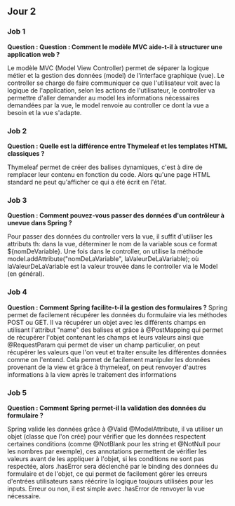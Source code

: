 ## Jour 2

### Job 1
**Question : Question : Comment le modèle MVC aide-t-il à structurer une application web ?**

Le modèle MVC (Model View Controller) permet de séparer la logique métier et la gestion des données (model) de l'interface graphique (vue).
Le controller se charge de faire communiquer ce que l'utilisateur voit avec la logique de l'application, selon les actions de l'utilisateur, le controller va permettre d'aller demander au model les informations nécessaires demandées par la vue, le model renvoie au controller ce dont la vue a besoin et la vue s'adapte.

### Job 2
**Question : Quelle est la différence entre Thymeleaf et les templates HTML classiques ?**

Thymeleaf permet de créer des balises dynamiques, c'est à dire de remplacer leur contenu en fonction du code. Alors qu'une page HTML standard ne peut qu'afficher ce qui a été écrit en l'état.

### Job 3
**Question : Comment pouvez-vous passer des données d'un contrôleur à unevue dans Spring ?**

Pour passer des données du controller vers la vue, il suffit d'utiliser les attributs th: dans la vue, déterminer le nom de la variable sous ce format ${nomDeVariable}.
Une fois dans le controller, on utilise la méthode model.addAttribute("nomDeLaVariable", laValeurDeLaVariable); où laValeurDeLaVariable est la valeur trouvée dans le controller via le Model (en général).

### Job 4
**Question : Comment Spring facilite-t-il la gestion des formulaires ?**
Spring permet de facilement récupérer les données du formulaire via les méthodes POST ou GET.
Il va récupérer un objet avec les différents champs en utilisant l'attribut "name" des balises et grâce à @PostMapping qui permet de récupérer l'objet contenant les champs et leurs valeurs ainsi que @RequestParam qui permet de viser un champ particulier, on peut récupérer les valeurs que l'on veut et traiter ensuite les différentes données comme on l'entend.
Cela permet de facilement manipuler les données provenant de la view et grâce à thymeleaf, on peut renvoyer d'autres informations à la view après le traitement des informations

### Job 5
**Question : Comment Spring permet-il la validation des données du formulaire ?**

Spring valide les données grâce à @Valid @ModelAttribute, il va utiliser un objet (classe que l'on crée) pour vérifier que les données respectent certaines conditions (comme @NotBlank pour les string et @NotNull pour les nombres par exemple), ces annotations permettent de vérifier les valeurs avant de les appliquer à l'objet, si les conditions ne sont pas respectée, alors .hasError sera déclenché par le binding des données du formulaire et de l'objet, ce qui permet de facilement gérer les erreurs d'entrées utilisateurs sans réécrire la logique toujours utilisées pour les inputs.
Erreur ou non, il est simple avec .hasError de renvoyer la vue nécessaire.